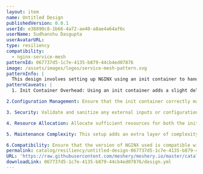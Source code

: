 ```yaml
---
layout: item
name: Untitled Design
publishedVersion: 0.0.1
userId: e38890c8-1b66-4a72-ae40-a8ae4a64af6c
userName: Sudhanshu Dasgupta
userAvatarURL:
type: resiliency
compatibility:
  - nginx-service-mesh
patternId: 067737d5-1c7e-4135-b879-44cb4ed07876
image: /assets/images/logos/service-mesh-pattern.svg
patternInfo: |
  This design involves setting up NGINX using an init container to handle initialization tasks before the main NGINX container starts. The init container is responsible for configuration setup, such as generating or fetching configuration files. The Virtual Host (VHost) configuration allows NGINX to host multiple domains on a single server, each with its own configuration. This setup ensures a clean separation of initialization logic and main server functionality, enhancing modularity and maintainability.
patternCaveats: |
  1. Init Container Overhead: Using an init container adds a slight delay to the startup process, as it must complete its tasks before the main NGINX container can start.

2.Configuration Management: Ensure that the init container correctly manages and updates the configuration files, as any errors can prevent NGINX from starting properly.

3. Security: Validate and sanitize any external inputs or configurations handled by the init container to avoid security vulnerabilities.

4. Resource Allocation: Allocate sufficient resources for both the init and main containers to prevent performance bottlenecks.

5. Maintenance Complexity: This setup adds an extra layer of complexity, so proper documentation and monitoring are essential for ongoing maintenance.

6.Compatibility: Ensure that the version of NGINX used is compatible with the init container's setup and the desired VHost configurations.
permalink: catalog/resiliency/untitled-design-067737d5-1c7e-4135-b879-44cb4ed07876.html
URL: 'https://raw.githubusercontent.com/meshery/meshery.io/master/catalog/067737d5-1c7e-4135-b879-44cb4ed07876/0.0.1/design.yml'
downloadLink: 067737d5-1c7e-4135-b879-44cb4ed07876/design.yml
---
```

